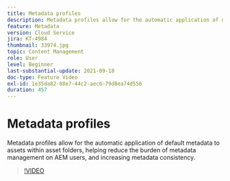 ```yaml
---
title: Metadata profiles
description: Metadata profiles allow for the automatic application of default metadata to assets within asset folders, helping reduce the burden of metadata management on AEM users, and increasing metadata consistency.
feature: Metadata
version: Cloud Service
jira: KT-4984
thumbnail: 33974.jpg
topic: Content Management
role: User
level: Beginner
last-substantial-update: 2021-09-18
doc-type: Feature Video
exl-id: 1e35da82-08e7-44c2-aec6-79d8ea74d556
duration: 457
---
```

# Metadata profiles

Metadata profiles allow for the automatic application of default metadata to assets within asset folders, helping reduce the burden of metadata management on AEM users, and increasing metadata consistency.

>[!VIDEO](https://video.tv.adobe.com/v/33974?quality=12&learn=on)
